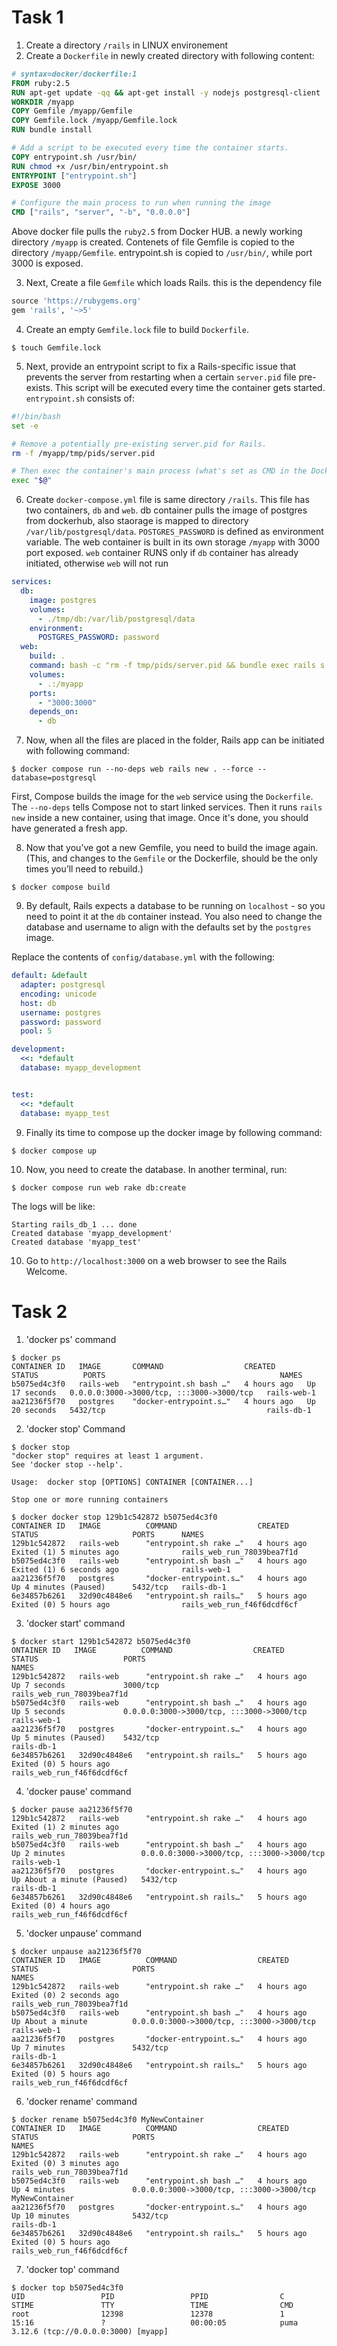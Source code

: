 # Task 1

1.  Create a directory `/rails` in LINUX environement
2.  Create a `Dockerfile` in newly created directory with following content:

```dockerfile
# syntax=docker/dockerfile:1
FROM ruby:2.5
RUN apt-get update -qq && apt-get install -y nodejs postgresql-client
WORKDIR /myapp
COPY Gemfile /myapp/Gemfile
COPY Gemfile.lock /myapp/Gemfile.lock
RUN bundle install

# Add a script to be executed every time the container starts.
COPY entrypoint.sh /usr/bin/
RUN chmod +x /usr/bin/entrypoint.sh
ENTRYPOINT ["entrypoint.sh"]
EXPOSE 3000

# Configure the main process to run when running the image
CMD ["rails", "server", "-b", "0.0.0.0"]
```
Above docker file pulls the `ruby2.5` from Docker HUB. a newly working directory `/myapp` is created. Contenets of file Gemfile is copied to the directory 
`/myapp/Gemfile`. entrypoint.sh is copied to `/usr/bin/`, while port 3000 is exposed.

3.  Next, Create a file `Gemfile` which loads Rails. this is the dependency file

```ruby
source 'https://rubygems.org'
gem 'rails', '~>5'
```

4. Create an empty `Gemfile.lock` file to build `Dockerfile`.

```console
$ touch Gemfile.lock
```

5. Next, provide an entrypoint script to fix a Rails-specific issue that
prevents the server from restarting when a certain `server.pid` file pre-exists.
This script will be executed every time the container gets started.
`entrypoint.sh` consists of:

```bash
#!/bin/bash
set -e

# Remove a potentially pre-existing server.pid for Rails.
rm -f /myapp/tmp/pids/server.pid

# Then exec the container's main process (what's set as CMD in the Dockerfile).
exec "$@"
```

6.  Create `docker-compose.yml` file is same directory `/rails`. This file has two containers, `db` and `web`. db
container pulls the image of postgres from dockerhub, also staorage is mapped to directory `/var/lib/postgresql/data`.
`POSTGRES_PASSWORD` is defined as environment variable. 
The web container is built in its own storage `/myapp` with 3000 port exposed. 
`web` container RUNS only if `db` container has already initiated, otherwise `web` will not run


```yaml
services:
  db:
    image: postgres
    volumes:
      - ./tmp/db:/var/lib/postgresql/data
    environment:
      POSTGRES_PASSWORD: password
  web:
    build: .
    command: bash -c "rm -f tmp/pids/server.pid && bundle exec rails s -p 3000 -b '0.0.0.0'"
    volumes:
      - .:/myapp
    ports:
      - "3000:3000"
    depends_on:
      - db
```



7.  Now, when all the files are placed in the folder, Rails app can be initiated with following command:

```console
$ docker compose run --no-deps web rails new . --force --database=postgresql
```

First, Compose builds the image for the `web` service using the `Dockerfile`.
The `--no-deps` tells Compose not to start linked services. Then it runs
`rails new` inside a new container, using that image. Once it's done, you
should have generated a fresh app.

8. Now that you’ve got a new Gemfile, you need to build the image again. (This, and
changes to the `Gemfile` or the Dockerfile, should be the only times you’ll need
to rebuild.)

```console
$ docker compose build
```
9. By default, Rails
expects a database to be running on `localhost` - so you need to point it at the
`db` container instead. You also need to change the database and username to
align with the defaults set by the `postgres` image.

Replace the contents of `config/database.yml` with the following:

```yaml
default: &default
  adapter: postgresql
  encoding: unicode
  host: db
  username: postgres
  password: password
  pool: 5

development:
  <<: *default
  database: myapp_development


test:
  <<: *default
  database: myapp_test
```

9.  Finally its time to compose up the docker image by following command:

```console
$ docker compose up
```

10. Now, you need to create the database. In another terminal, run:

```console
$ docker compose run web rake db:create
```
The logs will be like:
```
Starting rails_db_1 ... done
Created database 'myapp_development'
Created database 'myapp_test'
```

10. Go to `http://localhost:3000` on a web browser to see the Rails Welcome.

# Task 2
1.  'docker ps' command 
```console
$ docker ps
CONTAINER ID   IMAGE       COMMAND                  CREATED       STATUS          PORTS                                       NAMES
b5075ed4c3f0   rails-web   "entrypoint.sh bash …"   4 hours ago   Up 17 seconds   0.0.0.0:3000->3000/tcp, :::3000->3000/tcp   rails-web-1
aa21236f5f70   postgres    "docker-entrypoint.s…"   4 hours ago   Up 20 seconds   5432/tcp                                    rails-db-1
```
2.  'docker stop' Command
```console
$ docker stop
"docker stop" requires at least 1 argument.
See 'docker stop --help'.

Usage:  docker stop [OPTIONS] CONTAINER [CONTAINER...]

Stop one or more running containers
```
```console
$ docker docker stop 129b1c542872 b5075ed4c3f0
CONTAINER ID   IMAGE          COMMAND                  CREATED       STATUS                     PORTS      NAMES
129b1c542872   rails-web      "entrypoint.sh rake …"   4 hours ago   Exited (1) 5 minutes ago              rails_web_run_78039bea7f1d
b5075ed4c3f0   rails-web      "entrypoint.sh bash …"   4 hours ago   Exited (1) 6 seconds ago              rails-web-1
aa21236f5f70   postgres       "docker-entrypoint.s…"   4 hours ago   Up 4 minutes (Paused)      5432/tcp   rails-db-1
6e34857b6261   32d90c4848e6   "entrypoint.sh rails…"   5 hours ago   Exited (0) 5 hours ago                rails_web_run_f46f6dcdf6cf
```
3.  'docker start' command 
```console
$ docker start 129b1c542872 b5075ed4c3f0
ONTAINER ID   IMAGE          COMMAND                  CREATED       STATUS                   PORTS                                       NAMES
129b1c542872   rails-web      "entrypoint.sh rake …"   4 hours ago   Up 7 seconds             3000/tcp                                    rails_web_run_78039bea7f1d
b5075ed4c3f0   rails-web      "entrypoint.sh bash …"   4 hours ago   Up 5 seconds             0.0.0.0:3000->3000/tcp, :::3000->3000/tcp   rails-web-1
aa21236f5f70   postgres       "docker-entrypoint.s…"   4 hours ago   Up 5 minutes (Paused)    5432/tcp                                    rails-db-1
6e34857b6261   32d90c4848e6   "entrypoint.sh rails…"   5 hours ago   Exited (0) 5 hours ago                                               rails_web_run_f46f6dcdf6cf
```
4.  'docker pause' command 
```console
$ docker pause aa21236f5f70
129b1c542872   rails-web      "entrypoint.sh rake …"   4 hours ago   Exited (1) 2 minutes ago                                                 rails_web_run_78039bea7f1d
b5075ed4c3f0   rails-web      "entrypoint.sh bash …"   4 hours ago   Up 2 minutes                 0.0.0.0:3000->3000/tcp, :::3000->3000/tcp   rails-web-1
aa21236f5f70   postgres       "docker-entrypoint.s…"   4 hours ago   Up About a minute (Paused)   5432/tcp                                    rails-db-1
6e34857b6261   32d90c4848e6   "entrypoint.sh rails…"   5 hours ago   Exited (0) 4 hours ago                                                   rails_web_run_f46f6dcdf6cf
```
5. 'docker unpause' command
```console
$ docker unpause aa21236f5f70
CONTAINER ID   IMAGE          COMMAND                  CREATED       STATUS                     PORTS                                       NAMES
129b1c542872   rails-web      "entrypoint.sh rake …"   4 hours ago   Exited (0) 2 seconds ago                                               rails_web_run_78039bea7f1d
b5075ed4c3f0   rails-web      "entrypoint.sh bash …"   4 hours ago   Up About a minute          0.0.0.0:3000->3000/tcp, :::3000->3000/tcp   rails-web-1
aa21236f5f70   postgres       "docker-entrypoint.s…"   4 hours ago   Up 7 minutes               5432/tcp                                    rails-db-1
6e34857b6261   32d90c4848e6   "entrypoint.sh rails…"   5 hours ago   Exited (0) 5 hours ago                                                 rails_web_run_f46f6dcdf6cf
```
6.  'docker rename' command
```console
$ docker rename b5075ed4c3f0 MyNewContainer
CONTAINER ID   IMAGE          COMMAND                  CREATED       STATUS                     PORTS                                       NAMES
129b1c542872   rails-web      "entrypoint.sh rake …"   4 hours ago   Exited (0) 3 minutes ago                                               rails_web_run_78039bea7f1d
b5075ed4c3f0   rails-web      "entrypoint.sh bash …"   4 hours ago   Up 4 minutes               0.0.0.0:3000->3000/tcp, :::3000->3000/tcp   MyNewContainer
aa21236f5f70   postgres       "docker-entrypoint.s…"   4 hours ago   Up 10 minutes              5432/tcp                                    rails-db-1
6e34857b6261   32d90c4848e6   "entrypoint.sh rails…"   5 hours ago   Exited (0) 5 hours ago                                                 rails_web_run_f46f6dcdf6cf
```
7.  'docker top' command
```console
$ docker top b5075ed4c3f0
UID                 PID                 PPID                C                   STIME               TTY                 TIME                CMD
root                12398               12378               1                   15:16               ?                   00:00:05            puma 3.12.6 (tcp://0.0.0.0:3000) [myapp]
